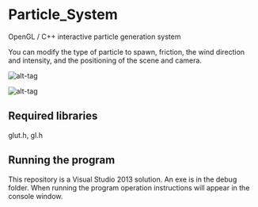 # Particle_System
OpenGL / C++ interactive particle generation system

You can modify the type of particle to spawn, friction, the wind direction and intensity, and the positioning of the scene and camera.

![alt-tag](http://i.imgur.com/r8PNapr.png?1)

![alt-tag](http://i.imgur.com/TXGixMD.png?1)

Required libraries
---
glut.h, gl.h

Running the program
---
This repository is a Visual Studio 2013 solution. An exe is in the debug folder. When running the program operation instructions will appear in the console window.
